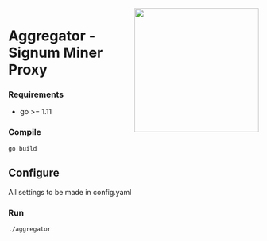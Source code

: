 <img align="right" src="https://i.imgur.com/7BAK6Bu.png" height="250">

# Aggregator - Signum Miner Proxy

### Requirements
- go >= 1.11

### Compile

``` shell
go build
```

## Configure

All settings to be made in config.yaml

### Run

``` shell
./aggregator
```
